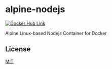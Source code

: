# alpine-nodejs

[![Docker Hub Link][docker-img]][docker-url]

Alpine Linux-based Nodejs Container for Docker

## License

[MIT](LICENSE)

[docker-img]: https://img.shields.io/badge/docker-ready-blue.svg
[docker-url]: https://hub.docker.com/r/irakli/alpine-nodejs/

